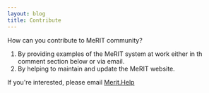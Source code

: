 ```yaml
---
layout: blog
title: Contribute
---
```



How can you contribute to MeRIT community?

1. By providing examples of the MeRIT system at work either in th comment section below or via email.
2. By helping to maintain and update the MeRIT website.

If you're interested, please email [Merit.Help](merit.help@gmail.com)



<script src="https://utteranc.es/client.js"
        repo="EIvimeyCook / MeRIT"
        issue-term="title"
        theme="boxy-light"
        crossorigin="anonymous"
        async>
</script>
